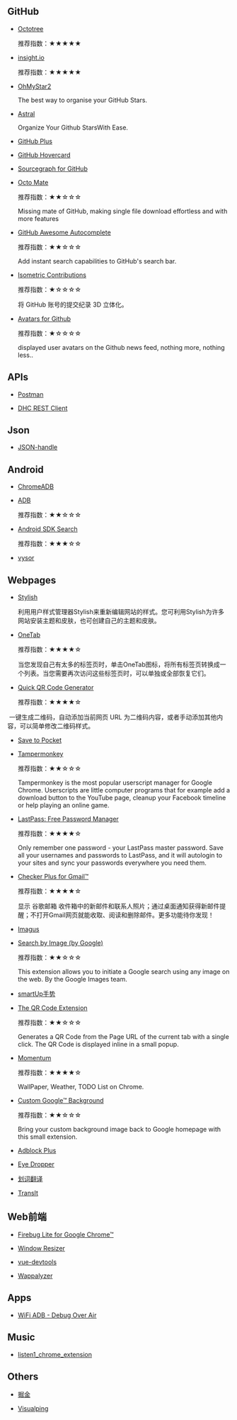 ## GitHub

- [Octotree](https://chrome.google.com/webstore/detail/octotree/bkhaagjahfmjljalopjnoealnfndnagc)

  推荐指数：★★★★★
  
- [insight.io](https://insight.io/)

  推荐指数：★★★★★
  
- [OhMyStar2](https://ohmystarapp.com/)

  The best way to organise your GitHub Stars.
  
- [Astral](https://astralapp.com/)

  Organize Your Github StarsWith Ease.

- [GitHub Plus](https://chrome.google.com/webstore/detail/github-plus/anlikcnbgdeidpacdbdljnabclhahhmd)

- [GitHub Hovercard](https://chrome.google.com/webstore/detail/github-hovercard/mmoahbbnojgkclgceahhakhnccimnplk)

- [Sourcegraph for GitHub](https://chrome.google.com/webstore/detail/sourcegraph-for-github/dgjhfomjieaadpoljlnidmbgkdffpack)

- [Octo Mate](https://chrome.google.com/webstore/detail/octo-mate/baggcehellihkglakjnmnhpnjmkbmpkf)

  推荐指数：★★☆☆☆

  Missing mate of GitHub, making single file download effortless and with more features
  
- [GitHub Awesome Autocomplete](https://chrome.google.com/webstore/detail/github-awesome-autocomple/djkfdjpoelphhdclfjhnffmnlnoknfnd?hl=zh-CN)

  推荐指数：★★☆☆☆

  Add instant search capabilities to GitHub's search bar.

- [Isometric Contributions](https://chrome.google.com/webstore/detail/isometric-contributions/mjoedlfflcchnleknnceiplgaeoegien?hl=zh-CN)

  推荐指数：★☆☆☆☆

  将 GitHub 账号的提交纪录 3D 立体化。
  
- [Avatars for Github](https://chrome.google.com/webstore/detail/avatars-for-github/pgjmdbklnfklcjfbonjfkdhaonlfogbb?hl=zh-CN)

  推荐指数：★☆☆☆☆
  
  displayed user avatars on the Github news feed, nothing more, nothing less..

## APIs

- [Postman](https://chrome.google.com/webstore/detail/postman/fhbjgbiflinjbdggehcddcbncdddomop)

- [DHC REST Client](https://chrome.google.com/webstore/detail/dhc-rest-client/aejoelaoggembcahagimdiliamlcdmfm)

## Json

- [JSON-handle](https://chrome.google.com/webstore/detail/json-handle/iahnhfdhidomcpggpaimmmahffihkfnj)

## Android

- [ChromeADB](https://chrome.google.com/webstore/detail/chromeadb/fhdoijgfljahinnpbolfdimpcfoicmnm)

- [ADB](https://chrome.google.com/webstore/detail/adb/dpngiggdglpdnjdoaefidgiigpemgage?hl=zh-CN)

  推荐指数：★★☆☆☆

- [Android SDK Search](https://chrome.google.com/webstore/detail/android-sdk-search/hgcbffeicehlpmgmnhnkjbjoldkfhoin?hl=zh-CN)

  推荐指数：★★★☆☆

- [vysor](https://chrome.google.com/webstore/detail/vysor/gidgenkbbabolejbgbpnhbimgjbffefm)

## Webpages

- [Stylish](https://chrome.google.com/webstore/detail/stylish-custom-themes-for/fjnbnpbmkenffdnngjfgmeleoegfcffe?hl=zh-CN)

  利用用户样式管理器Stylish来重新编辑网站的样式。您可利用Stylish为许多网站安装主题和皮肤，也可创建自己的主题和皮肤。

- [OneTab](https://chrome.google.com/webstore/detail/onetab/chphlpgkkbolifaimnlloiipkdnihall?hl=zh-CN)

  推荐指数：★★★★☆

  当您发现自己有太多的标签页时，单击OneTab图标，将所有标签页转换成一个列表。当您需要再次访问这些标签页时，可以单独或全部恢复它们。
  
- [Quick QR Code Generator](https://chrome.google.com/webstore/detail/quick-qr-code-generator/afpbjjgbdimpioenaedcjgkaigggcdpp/related?hl=zh-CN)

  推荐指数：★★★★☆
  
  一键生成二维码，自动添加当前网页 URL 为二维码内容，或者手动添加其他内容，可以简单修改二维码样式。

- [Save to Pocket](https://chrome.google.com/webstore/detail/save-to-pocket/niloccemoadcdkdjlinkgdfekeahmflj?hl=zh-CN)

- [Tampermonkey](https://chrome.google.com/webstore/detail/tampermonkey/dhdgffkkebhmkfjojejmpbldmpobfkfo?hl=zh-CN)

  推荐指数：★★☆☆☆
  
  Tampermonkey is the most popular userscript manager for Google Chrome. Userscripts are little computer programs that for example add a download button to the YouTube page, cleanup your Facebook timeline or help playing an online game.
  
- [LastPass: Free Password Manager](https://chrome.google.com/webstore/detail/lastpass-free-password-ma/hdokiejnpimakedhajhdlcegeplioahd?hl=zh-CN)

  推荐指数：★★★★☆
  
  Only remember one password - your LastPass master password. Save all your usernames and passwords to LastPass, and it will autologin to your sites and sync your passwords everywhere you need them.
  
- [Checker Plus for Gmail™](https://chrome.google.com/webstore/detail/checker-plus-for-gmail/oeopbcgkkoapgobdbedcemjljbihmemj?hl=zh-CN)  

  推荐指数：★★★★☆
  
  显示 谷歌邮箱 收件箱中的新邮件和联系人照片；通过桌面通知获得新邮件提醒；不打开Gmail网页就能收取、阅读和删除邮件。更多功能待你发现！


- [Imagus](https://chrome.google.com/webstore/detail/imagus/immpkjjlgappgfkkfieppnmlhakdmaab)

- [Search by Image (by Google)](https://chrome.google.com/webstore/detail/search-by-image-by-google/dajedkncpodkggklbegccjpmnglmnflm?hl=zh-CN)

  推荐指数：★★☆☆☆
  
  This extension allows you to initiate a Google search using any image on the web. By the Google Images team.


- [smartUp手势](https://chrome.google.com/webstore/detail/smartup-gestures/bgjfekefhjemchdeigphccilhncnjldn)

- [The QR Code Extension](https://chrome.google.com/webstore/detail/the-qr-code-extension/oijdcdmnjjgnnhgljmhkjlablaejfeeb?hl=zh-CN)

  推荐指数：★★☆☆☆

  Generates a QR Code from the Page URL of the current tab with a single click. The QR Code is displayed inline in a small popup.
  

- [Momentum](https://chrome.google.com/webstore/detail/momentum/laookkfknpbbblfpciffpaejjkokdgca?hl=zh-CN)

  推荐指数：★★★★☆

  WallPaper, Weather, TODO List on Chrome.
  
- [Custom Google™ Background](https://chrome.google.com/webstore/detail/custom-google-background/jepibmfmhopgkplegmkjgifmhabbjadg?hl=zh-CN)

  推荐指数：★★☆☆☆
  
  Bring your custom background image back to Google homepage with this small extension.
  
- [Adblock Plus](https://chrome.google.com/webstore/detail/adblock-plus/cfhdojbkjhnklbpkdaibdccddilifddb?hl=zh-CN)

- [Eye Dropper](https://chrome.google.com/webstore/detail/eye-dropper/hmdcmlfkchdmnmnmheododdhjedfccka)

- [划词翻译](https://chrome.google.com/webstore/detail/%E5%88%92%E8%AF%8D%E7%BF%BB%E8%AF%91/ikhdkkncnoglghljlkmcimlnlhkeamad)

- [TransIt](https://chrome.google.com/webstore/detail/transit/pfjipfdmbpbkcadkdpmacdcefoohagdc)


## Web前端

- [Firebug Lite for Google Chrome™](https://chrome.google.com/webstore/detail/firebug-lite-for-google-c/bmagokdooijbeehmkpknfglimnifench)

- [Window Resizer](https://chrome.google.com/webstore/detail/window-resizer/kkelicaakdanhinjdeammmilcgefonfh)

- [vue-devtools](https://github.com/vuejs/vue-devtools)

- [Wappalyzer](https://chrome.google.com/webstore/detail/wappalyzer/gppongmhjkpfnbhagpmjfkannfbllamg)

## Apps

- [WiFi ADB - Debug Over Air](https://play.google.com/store/apps/details?id=com.ttxapps.wifiadb&hl=zh_CN)

## Music

- [listen1_chrome_extension](https://github.com/listen1/listen1_chrome_extension)

## Others

- [掘金](https://chrome.google.com/webstore/detail/%E6%8E%98%E9%87%91/lecdifefmmfjnjjinhaennhdlmcaeeeb)

- [Visualping](https://chrome.google.com/webstore/detail/visualping/pemhgklkefakciniebenbfclihhmmfcd)
